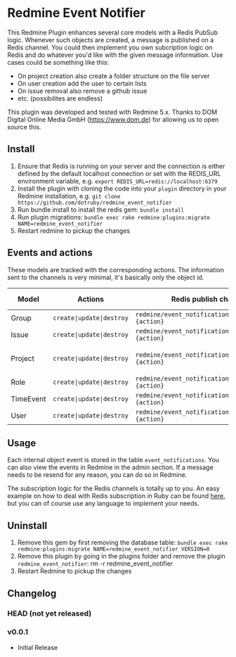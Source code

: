 # Redmine Event Notifier

This Redmine Plugin enhances several core models with a Redis PubSub logic. Whenever such objects are created, a message is published on a Redis channel. You could then implement you own subcription logic on Redis and do whatever you'd like with the given message information. Use cases could be something like this:

* On project creation also create a folder structure on the file server
* On user creation add the user to certain lists
* On issue removal also remove a github issue
* etc. (possibilites are endless)

This plugin was developed and tested with Redmine 5.x. Thanks to DOM Digital Online Media GmbH (https://www.dom.de) for allowing us to open source this.

## Install

1. Ensure that Redis is running on your server and the connection is either defined by the default localhost connection or set with the REDIS_URL environment variable, e.g. `export REDIS_URL=redis://localhost:6379`
2. Install the plugin with cloning the code into your `plugin` directory in your Redmine installation, e.g. `git clone https://github.com/dotruby/redmine_event_notifier`
3. Run bundle install to install the redis gem: `bundle install`
4. Run plugin migrations: `bundle exec rake redmine:plugins:migrate NAME=redmine_event_notifier`
5. Restart redmine to pickup the changes

## Events and actions

These models are tracked with the corresponding actions. The information sent to the channels is very minimal, it's basically only the object id.

| Model  | Actions | Redis publish channel | Message Data |
| ------------- | ------------- | ------------- | ------------- |
| Group  | `create\|update\|destroy`  | `redmine/event_notifications/groups/#{action}` | `{"id": 1}` |
| Issue  | `create\|update\|destroy`  | `redmine/event_notifications/issues/#{action}` | `{"id": 1}` |
| Project  | `create\|update\|destroy`  | `redmine/event_notifications/projects/#{action}` | `{"id": 1, identifier: "Project name"}` |
| Role  | `create\|update\|destroy`  | `redmine/event_notifications/roles/#{action}` | `{"id": 1}` |
| TimeEvent  | `create\|update\|destroy`  | `redmine/event_notifications/time_events/#{action}` | `{"id": 1}` |
| User  | `create\|update\|destroy`  | `redmine/event_notifications/users/#{action}` | `{"id": 1}` |


## Usage

Each internal object event is stored in the table `event_notifications`. You can also view the events in Redmine in the admin section. If a message needs to be resend for any reason, you can do so in Redmine.

The subscription logic for the Redis channels is totally up to you. An easy example on how to deal with Redis subscription in Ruby can be found [here](https://github.com/redis/redis-rb/blob/master/examples/pubsub.rb), but you can of course use any language to implement your needs.

## Uninstall

1. Remove this gem by first removing the database table: `bundle exec rake redmine:plugins:migrate NAME=redmine_event_notifier VERSION=0`
2. Remove this plugin by going in the plugins folder and remove the plugin `redmine_event_notifier`: rm -r redmine_event_notifier
3. Restart Redmine to pickup the changes


## Changelog
### HEAD (not yet released)

### v0.0.1
* Initial Release


